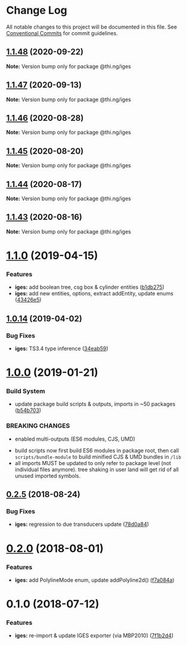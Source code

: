 # Change Log

All notable changes to this project will be documented in this file.
See [Conventional Commits](https://conventionalcommits.org) for commit guidelines.

## [1.1.48](https://github.com/thi-ng/umbrella/compare/@thi.ng/iges@1.1.47...@thi.ng/iges@1.1.48) (2020-09-22)

**Note:** Version bump only for package @thi.ng/iges





## [1.1.47](https://github.com/thi-ng/umbrella/compare/@thi.ng/iges@1.1.46...@thi.ng/iges@1.1.47) (2020-09-13)

**Note:** Version bump only for package @thi.ng/iges





## [1.1.46](https://github.com/thi-ng/umbrella/compare/@thi.ng/iges@1.1.45...@thi.ng/iges@1.1.46) (2020-08-28)

**Note:** Version bump only for package @thi.ng/iges





## [1.1.45](https://github.com/thi-ng/umbrella/compare/@thi.ng/iges@1.1.44...@thi.ng/iges@1.1.45) (2020-08-20)

**Note:** Version bump only for package @thi.ng/iges





## [1.1.44](https://github.com/thi-ng/umbrella/compare/@thi.ng/iges@1.1.43...@thi.ng/iges@1.1.44) (2020-08-17)

**Note:** Version bump only for package @thi.ng/iges





## [1.1.43](https://github.com/thi-ng/umbrella/compare/@thi.ng/iges@1.1.42...@thi.ng/iges@1.1.43) (2020-08-16)

**Note:** Version bump only for package @thi.ng/iges





# [1.1.0](https://github.com/thi-ng/umbrella/compare/@thi.ng/iges@1.0.15...@thi.ng/iges@1.1.0) (2019-04-15)

### Features

* **iges:** add boolean tree, csg box & cylinder entities ([b1db275](https://github.com/thi-ng/umbrella/commit/b1db275))
* **iges:** add new entities, options, extract addEntity, update enums ([43426e5](https://github.com/thi-ng/umbrella/commit/43426e5))

## [1.0.14](https://github.com/thi-ng/umbrella/compare/@thi.ng/iges@1.0.13...@thi.ng/iges@1.0.14) (2019-04-02)

### Bug Fixes

* **iges:** TS3.4 type inference ([34eab59](https://github.com/thi-ng/umbrella/commit/34eab59))

# [1.0.0](https://github.com/thi-ng/umbrella/compare/@thi.ng/iges@0.2.30...@thi.ng/iges@1.0.0) (2019-01-21)

### Build System

* update package build scripts & outputs, imports in ~50 packages ([b54b703](https://github.com/thi-ng/umbrella/commit/b54b703))

### BREAKING CHANGES

* enabled multi-outputs (ES6 modules, CJS, UMD)

- build scripts now first build ES6 modules in package root, then call
  `scripts/bundle-module` to build minified CJS & UMD bundles in `/lib`
- all imports MUST be updated to only refer to package level
  (not individual files anymore). tree shaking in user land will get rid of
  all unused imported symbols.

<a name="0.2.5"></a>
## [0.2.5](https://github.com/thi-ng/umbrella/compare/@thi.ng/iges@0.2.4...@thi.ng/iges@0.2.5) (2018-08-24)

### Bug Fixes

* **iges:** regression to due transducers update ([78d0a84](https://github.com/thi-ng/umbrella/commit/78d0a84))

<a name="0.2.0"></a>
# [0.2.0](https://github.com/thi-ng/umbrella/compare/@thi.ng/iges@0.1.4...@thi.ng/iges@0.2.0) (2018-08-01)

### Features

* **iges:** add PolylineMode enum, update addPolyline2d() ([f7a084a](https://github.com/thi-ng/umbrella/commit/f7a084a))

<a name="0.1.0"></a>
# 0.1.0 (2018-07-12)

### Features

* **iges:** re-import & update IGES exporter (via MBP2010) ([7f1b2d4](https://github.com/thi-ng/umbrella/commit/7f1b2d4))
